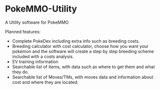 # PokeMMO-Utility

A Utility software for PokeMMO

Planned features:
* Complete PokeDex including extra info such as breeding costs.
* Breeding calculator with cost calculator, choose how you want your pokemon and the software will create a step by step breeding scheme included with a costs analysis.
* EV training information
* Searchable list of items, with data such as where to get them and what they do.
* Searchable list of Moves/TMs, with moves data and information about cost and where they are located.
